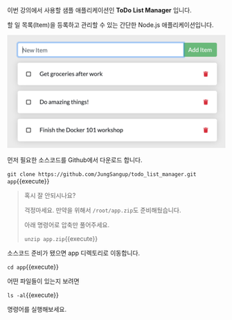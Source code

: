 

이번 강의에서 사용할 샘플 애플리케이션인 **ToDo List  Manager** 입니다.

할 일 목록(Item)을  등록하고 관리할 수 있는 간단한 Node.js 애플리케이션입니다.



<img src="./assets/todo-list-sample.png" alt="ToDo List App." style="zoom:50%;" />



먼저 필요한 소스코드를 Github에서 다운로드 합니다.

`git clone https://github.com/JungSangup/todo_list_manager.git app`{{execute}}

  

>  혹시 잘 안되시나요?
>
>  걱정마세요. 만약을 위해서 `/root/app.zip`도 준비해뒀습니다.
>
>  아래 명령어로 압축만 풀어주세요.
>
>  `unzip app.zip`{{execute}}

  

소스코드 준비가 됐으면 app 디렉토리로 이동합니다.

`cd app`{{execute}}

  

어떤 파일들이 있는지 보려면

`ls -al`{{execute}}

명령어를 실행해보세요.